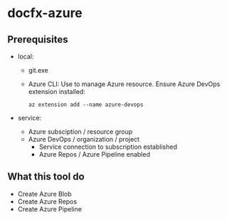 # docfx-azure

## Prerequisites

* local:
  * git.exe
  * Azure CLI: Use to manage Azure resource. Ensure Azure DevOps extension installed:

    ```cli
    az extension add --name azure-devops
    ```

* service:
  * Azure subsciption / resource group
  * Azure DevOps / organization / project
    * Service connection to subscription established
    * Azure Repos / Azure Pipeline enabled

## What this tool do

* Create Azure Blob
* Create Azure Repos
* Create Azure Pipeline
